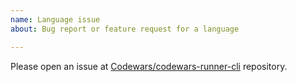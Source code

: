 ```yaml
---
name: Language issue
about: Bug report or feature request for a language

---
```


Please open an issue at [Codewars/codewars-runner-cli](https://github.com/Codewars/codewars-runner-cli/issues) repository.
